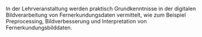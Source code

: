 


In der Lehrveranstaltung werden praktisch Grundkenntnisse in der digitalen Bildverarbeitung von Fernerkundungsdaten vermittelt, wie zum Beispiel Preprocessing, Bildverbesserung und  Interpretation von Fernerkundungsbilddaten.
